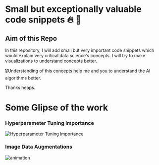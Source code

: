 # Small but exceptionally valuable code snippets :fire: :gift:

## Aim of this Repo 

In this repository, I will add small but very important code snippets which would explain very critical data science's concepts. I will try to make visualizations to understand concepts better. 

 :medal_military:Understanding of this concepts help me and you to understand the AI algorithms better.

Thanks heaps.

# Some Glipse of the work

### Hyperparameter Tuning Importance
![Hyperparameter Tuning Importance](https://user-images.githubusercontent.com/40088060/126930425-6af7c686-e4b3-4811-81a1-01ffaa82622e.gif)
### Image Data Augmentations
![animation](https://user-images.githubusercontent.com/40088060/127957481-5faaabf8-7381-45cd-bf4a-1307d5fb0c5f.gif)
